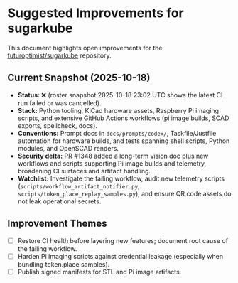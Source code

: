 # Suggested Improvements for sugarkube

This document highlights open improvements for the
[futuroptimist/sugarkube](https://github.com/futuroptimist/sugarkube) repository.

## Current Snapshot (2025-10-18)

- **Status:** ❌ (roster snapshot 2025-10-18 23:02 UTC shows the latest CI run failed or was cancelled).
- **Stack:** Python tooling, KiCad hardware assets, Raspberry Pi imaging scripts, and extensive GitHub
  Actions workflows (pi image builds, SCAD exports, spellcheck, docs).
- **Conventions:** Prompt docs in `docs/prompts/codex/`, Taskfile/Justfile automation for hardware
  builds, and tests spanning shell scripts, Python modules, and OpenSCAD renders.
- **Security delta:** PR #1348 added a long-term vision doc plus new workflows and scripts supporting
  Pi image builds and telemetry, broadening CI surfaces and artifact handling.
- **Watchlist:** Investigate the failing workflow, audit new telemetry scripts
  (`scripts/workflow_artifact_notifier.py`, `scripts/token_place_replay_samples.py`), and ensure QR code
  assets do not leak operational secrets.

## Improvement Themes

- [ ] Restore CI health before layering new features; document root cause of the failing workflow.
- [ ] Harden Pi imaging scripts against credential leakage (especially when bundling token.place
      samples).
- [ ] Publish signed manifests for STL and Pi image artifacts.
